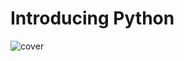 # Introducing Python

![cover](https://user-images.githubusercontent.com/60989190/143877290-a200e604-14a9-4000-a52c-4c3469ce96b1.png)
